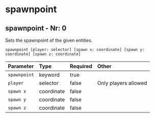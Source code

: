 # spawnpoint

## spawnpoint - Nr: 0

Sets the spawnpoint of the given entities.

```mcfunction
spawnpoint [player: selector] [spawn x: coordinate] [spawn y: coordinate] [spawn z: coordinate]
```

|Parameter|Type|Required|Other|
|:---|:---|:---|:---|
|`spawnpoint`|keyword|true||
|`player`|selector|false|Only players allowed<br/>|
|`spawn x`|coordinate|false||
|`spawn y`|coordinate|false||
|`spawn z`|coordinate|false||

